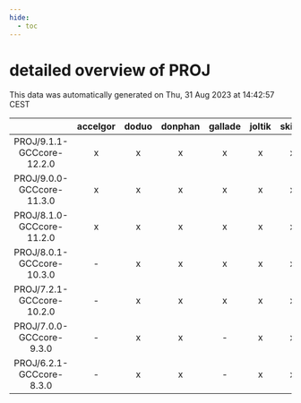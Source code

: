 ```yaml
---
hide:
  - toc
---
```


detailed overview of PROJ
=========================


This data was automatically generated on Thu, 31 Aug 2023 at 14:42:57 CEST  

| |accelgor|doduo|donphan|gallade|joltik|skitty|swalot|victini|
| :---: | :---: | :---: | :---: | :---: | :---: | :---: | :---: | :---: |
|PROJ/9.1.1-GCCcore-12.2.0|x|x|x|x|x|x|x|x|
|PROJ/9.0.0-GCCcore-11.3.0|x|x|x|x|x|x|x|x|
|PROJ/8.1.0-GCCcore-11.2.0|x|x|x|x|x|x|x|x|
|PROJ/8.0.1-GCCcore-10.3.0|-|x|x|x|x|x|x|x|
|PROJ/7.2.1-GCCcore-10.2.0|-|x|x|x|x|x|x|x|
|PROJ/7.0.0-GCCcore-9.3.0|-|x|x|-|x|x|x|x|
|PROJ/6.2.1-GCCcore-8.3.0|-|x|x|-|x|x|-|x|

